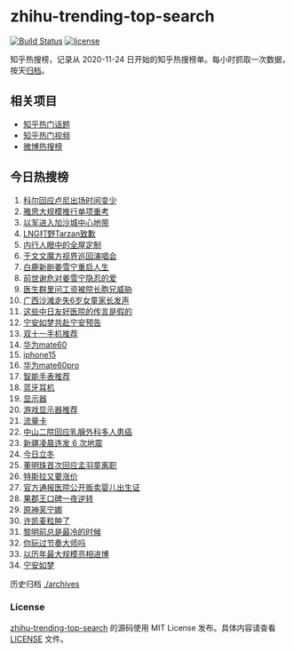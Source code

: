 # zhihu-trending-top-search

[![Build Status](https://github.com/justjavac/zhihu-trending-top-search/workflows/ci/badge.svg?branch=main)](https://github.com/justjavac/zhihu-trending-top-search/actions)
[![license](https://img.shields.io/github/license/justjavac/zhihu-trending-top-search)](https://github.com/justjavac/zhihu-trending-top-search/blob/main/LICENSE)

知乎热搜榜，记录从 2020-11-24 日开始的知乎热搜榜单。每小时抓取一次数据，按天[归档](./archives)。

## 相关项目

- [知乎热门话题](https://github.com/justjavac/zhihu-trending-hot-questions)
- [知乎热门视频](https://github.com/justjavac/zhihu-trending-hot-video)
- [微博热搜榜](https://github.com/justjavac/weibo-trending-hot-search)

## 今日热搜榜

<!-- BEGIN -->
<!-- 最后更新时间 Wed Nov 08 2023 14:09:47 GMT+0800 (China Standard Time) -->

1. [科尔回应卢尼出场时间变少](https://www.zhihu.com/search?q=%E7%A7%91%E5%B0%94%E5%9B%9E%E5%BA%94%E5%8D%A2%E5%B0%BC%E5%87%BA%E5%9C%BA%E6%97%B6%E9%97%B4%E5%8F%98%E5%B0%91)
1. [雅思大规模推行单项重考](https://www.zhihu.com/search?q=%E9%9B%85%E6%80%9D%E5%A4%A7%E8%A7%84%E6%A8%A1%E6%8E%A8%E8%A1%8C%E5%8D%95%E9%A1%B9%E9%87%8D%E8%80%83)
1. [以军进入加沙城中心地带](https://www.zhihu.com/search?q=%E4%BB%A5%E5%86%9B%E8%BF%9B%E5%85%A5%E5%8A%A0%E6%B2%99%E5%9F%8E%E4%B8%AD%E5%BF%83%E5%9C%B0%E5%B8%A6)
1. [LNG打野Tarzan致歉](https://www.zhihu.com/search?q=LNG%E6%89%93%E9%87%8ETarzan%E8%87%B4%E6%AD%89)
1. [内行人眼中的全屋定制](https://www.zhihu.com/search?q=%E5%86%85%E8%A1%8C%E4%BA%BA%E7%9C%BC%E4%B8%AD%E7%9A%84%E5%85%A8%E5%B1%8B%E5%AE%9A%E5%88%B6)
1. [于文文魔方视界巡回演唱会](https://www.zhihu.com/search?q=%E4%BA%8E%E6%96%87%E6%96%87%E9%AD%94%E6%96%B9%E8%A7%86%E7%95%8C%E5%B7%A1%E5%9B%9E%E6%BC%94%E5%94%B1%E4%BC%9A)
1. [白鹿新剧姜雪宁重启人生](https://www.zhihu.com/search?q=%E7%99%BD%E9%B9%BF%E6%96%B0%E5%89%A7%E5%A7%9C%E9%9B%AA%E5%AE%81%E9%87%8D%E5%90%AF%E4%BA%BA%E7%94%9F)
1. [前世谢危对姜雪宁隐忍的爱](https://www.zhihu.com/search?q=%E5%89%8D%E4%B8%96%E8%B0%A2%E5%8D%B1%E5%AF%B9%E5%A7%9C%E9%9B%AA%E5%AE%81%E9%9A%90%E5%BF%8D%E7%9A%84%E7%88%B1)
1. [医生群里问工资被院长胞兄威胁](https://www.zhihu.com/search?q=%E5%8C%BB%E7%94%9F%E7%BE%A4%E9%87%8C%E9%97%AE%E5%B7%A5%E8%B5%84%E8%A2%AB%E9%99%A2%E9%95%BF%E8%83%9E%E5%85%84%E5%A8%81%E8%83%81)
1. [广西沙滩走失6岁女童家长发声](https://www.zhihu.com/search?q=%E5%B9%BF%E8%A5%BF%E6%B2%99%E6%BB%A9%E8%B5%B0%E5%A4%B16%E5%B2%81%E5%A5%B3%E7%AB%A5%E5%AE%B6%E9%95%BF%E5%8F%91%E5%A3%B0)
1. [这些中日友好医院的传言是假的](https://www.zhihu.com/search?q=%E8%BF%99%E4%BA%9B%E4%B8%AD%E6%97%A5%E5%8F%8B%E5%A5%BD%E5%8C%BB%E9%99%A2%E7%9A%84%E4%BC%A0%E8%A8%80%E6%98%AF%E5%81%87%E7%9A%84)
1. [宁安如梦共赴宁安预告](https://www.zhihu.com/search?q=%E5%AE%81%E5%AE%89%E5%A6%82%E6%A2%A6%E5%85%B1%E8%B5%B4%E5%AE%81%E5%AE%89%E9%A2%84%E5%91%8A)
1. [双十一手机推荐](https://www.zhihu.com/search?q=%E5%8F%8C%E5%8D%81%E4%B8%80%E6%89%8B%E6%9C%BA%E6%8E%A8%E8%8D%90)
1. [华为mate60](https://www.zhihu.com/search?q=%E5%8D%8E%E4%B8%BAmate60)
1. [iphone15](https://www.zhihu.com/search?q=iphone15)
1. [华为mate60pro](https://www.zhihu.com/search?q=%E5%8D%8E%E4%B8%BAmate60pro)
1. [智能手表推荐](https://www.zhihu.com/search?q=%E6%99%BA%E8%83%BD%E6%89%8B%E8%A1%A8%E6%8E%A8%E8%8D%90)
1. [蓝牙耳机](https://www.zhihu.com/search?q=%E8%93%9D%E7%89%99%E8%80%B3%E6%9C%BA)
1. [显示器](https://www.zhihu.com/search?q=%E6%98%BE%E7%A4%BA%E5%99%A8)
1. [游戏显示器推荐](https://www.zhihu.com/search?q=%E6%B8%B8%E6%88%8F%E6%98%BE%E7%A4%BA%E5%99%A8%E6%8E%A8%E8%8D%90)
1. [流量卡](https://www.zhihu.com/search?q=%E6%B5%81%E9%87%8F%E5%8D%A1)
1. [中山二院回应乳腺外科多人患癌](https://www.zhihu.com/search?q=%E4%B8%AD%E5%B1%B1%E4%BA%8C%E9%99%A2%E5%9B%9E%E5%BA%94%E4%B9%B3%E8%85%BA%E5%A4%96%E7%A7%91%E5%A4%9A%E4%BA%BA%E6%82%A3%E7%99%8C)
1. [新疆凌晨连发 6 次地震](https://www.zhihu.com/search?q=%E6%96%B0%E7%96%86%E5%87%8C%E6%99%A8%E8%BF%9E%E5%8F%91%206%20%E6%AC%A1%E5%9C%B0%E9%9C%87)
1. [今日立冬](https://www.zhihu.com/search?q=%E4%BB%8A%E6%97%A5%E7%AB%8B%E5%86%AC)
1. [董明珠首次回应孟羽童离职](https://www.zhihu.com/search?q=%E8%91%A3%E6%98%8E%E7%8F%A0%E9%A6%96%E6%AC%A1%E5%9B%9E%E5%BA%94%E5%AD%9F%E7%BE%BD%E7%AB%A5%E7%A6%BB%E8%81%8C)
1. [特斯拉又要涨价](https://www.zhihu.com/search?q=%E7%89%B9%E6%96%AF%E6%8B%89%E5%8F%88%E8%A6%81%E6%B6%A8%E4%BB%B7)
1. [官方通报医院公开贩卖婴儿出生证](https://www.zhihu.com/search?q=%E5%AE%98%E6%96%B9%E9%80%9A%E6%8A%A5%E5%8C%BB%E9%99%A2%E5%85%AC%E5%BC%80%E8%B4%A9%E5%8D%96%E5%A9%B4%E5%84%BF%E5%87%BA%E7%94%9F%E8%AF%81)
1. [果郡王口碑一夜逆转](https://www.zhihu.com/search?q=%E6%9E%9C%E9%83%A1%E7%8E%8B%E5%8F%A3%E7%A2%91%E4%B8%80%E5%A4%9C%E9%80%86%E8%BD%AC)
1. [原神芙宁娜](https://www.zhihu.com/search?q=%E5%8E%9F%E7%A5%9E%E8%8A%99%E5%AE%81%E5%A8%9C)
1. [许凯麦粒肿了](https://www.zhihu.com/search?q=%E8%AE%B8%E5%87%AF%E9%BA%A6%E7%B2%92%E8%82%BF%E4%BA%86)
1. [黎明前总是最冷的时候](https://www.zhihu.com/search?q=%E9%BB%8E%E6%98%8E%E5%89%8D%E6%80%BB%E6%98%AF%E6%9C%80%E5%86%B7%E7%9A%84%E6%97%B6%E5%80%99)
1. [你玩过节奏大师吗](https://www.zhihu.com/search?q=%E4%BD%A0%E7%8E%A9%E8%BF%87%E8%8A%82%E5%A5%8F%E5%A4%A7%E5%B8%88%E5%90%97)
1. [以历年最大规模亮相进博](https://www.zhihu.com/search?q=%E4%BB%A5%E5%8E%86%E5%B9%B4%E6%9C%80%E5%A4%A7%E8%A7%84%E6%A8%A1%E4%BA%AE%E7%9B%B8%E8%BF%9B%E5%8D%9A)
1. [宁安如梦](https://www.zhihu.com/search?q=%E5%AE%81%E5%AE%89%E5%A6%82%E6%A2%A6)

<!-- END -->

历史归档 [./archives](./archives)

### License

[zhihu-trending-top-search](https://github.com/justjavac/zhihu-trending-top-search) 的源码使用 MIT License
发布。具体内容请查看 [LICENSE](./LICENSE) 文件。

